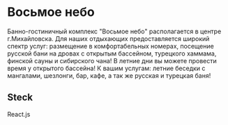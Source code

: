 #  Восьмое небо


Банно-гостиничный комплекс "Восьмое небо" располагается в центре г.Михайловска.
Для наших отдыхающих предоставляется широкий спектр услуг: размещение в комфортабельных номерах, посещение русской бани на дровах с открытым бассейном, турецкого хаммама, финской сауны и сибирского чана! В летние дни вы можете провести время у открытого бассейна! К вашим услугам: летние беседки с мангалами, шезлонги, бар, кафе, а так же русская и турецкая баня!

## Steck

React.js

